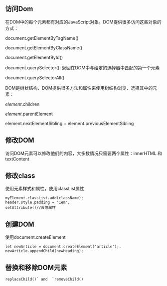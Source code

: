 ## 访问Dom

在DOM中的每个元素都有对应的JavaScript对象。DOM提供很多访问这些对象的方式：

document.getElementByTagName()

document.getElementByClassName()

document.getElementById()

document.querySelector(): 返回在DOM中与给定的选择器中匹配的第一个元素

document.querySelectorAll()

DOM是树状结构，DOM提供很多方法和属性来使用树结构浏览、选择其中的元素：

*element*.children

*element*.parentElement

element.nextElementSibling + element.previousElementSibling

## 修改DOM

访问DOM元素可以修改他们的内容，大多数情况只需要两个属性：innerHTML 和 textContent

## 修改class

使用元素样式和属性，使用classList属性

```
myElement.classList.add(className);
header.style.padding = '1em';
setAttribute()//设置属性
```

## 创建DOM

使用document.createElement

```
let newArticle = document.createElement('article');.
newArticle.appendChild(newHeading);
```

## 替换和移除DOM元素

```
replaceChild()` and  `removeChild()
```

